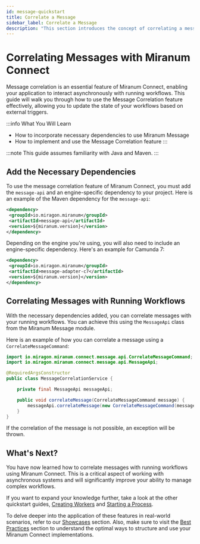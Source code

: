 ```yaml
---
id: message-quickstart
title: Correlate a Message
sidebar_label: Correlate a Message
description: "This section introduces the concept of correlating a message using the Miranum Connect API."
---
```


# Correlating Messages with Miranum Connect

Message correlation is an essential feature of Miranum Connect, enabling your application to interact asynchronously with running workflows. This guide will walk you through how to use the Message Correlation feature effectively, allowing you to update the state of your workflows based on external triggers.

:::info What You Will Learn
- How to incorporate necessary dependencies to use Miranum Message
- How to implement and use the Message Correlation feature
:::

:::note
This guide assumes familiarity with Java and Maven.
:::

## Add the Necessary Dependencies

To use the message correlation feature of Miranum Connect, you must add the `message-api` and an engine-specific dependency to your project. Here is an example of the Maven dependency for the `message-api`:

```xml
<dependency>
 <groupId>io.miragon.miranum</groupId>
 <artifactId>message-api</artifactId>
 <version>${miranum.version}</version>
</dependency>
```

Depending on the engine you're using, you will also need to include an engine-specific dependency. Here's an example for Camunda 7:

```xml
<dependency>
 <groupId>io.miragon.miranum</groupId>
 <artifactId>message-adapter-c7</artifactId>
 <version>${miranum.version}</version>
</dependency>
```

## Correlating Messages with Running Workflows

With the necessary dependencies added, you can correlate messages with your running workflows. You can achieve this using the `MessageApi` class from the Miranum Message module.

Here is an example of how you can correlate a message using a `CorrelateMessageCommand`:

```java
import io.miragon.miranum.connect.message.api.CorrelateMessageCommand;
import io.miragon.miranum.connect.message.api.MessageApi;

@RequiredArgsConstructor
public class MessageCorrelationService {

    private final MessageApi messageApi;

    public void correlateMessage(CorrelateMessageCommand message) {
        messageApi.correlateMessage(new CorrelateMessageCommand(message.getName(), message.getKey(), Map.of(message.getVariables())));
    }
}
```

If the correlation of the message is not possible, an exception will be thrown.

## What's Next?

You have now learned how to correlate messages with running workflows using Miranum Connect. 
This is a critical aspect of working with asynchronous systems and will significantly improve your ability to manage complex workflows.

If you want to expand your knowledge further, take a look at the other quickstart guides, 
[Creating Workers](./worker-quickstart) and [Starting a Process](./process-start-quickstart).

To delve deeper into the application of these features in real-world scenarios, refer to our
[Showcases](../../showcases/showcases-overview) section. Also, make sure to visit the
[Best Practices](../../best-practices/best-practices-overview) section to understand the optimal ways to structure
and use your Miranum Connect implementations.
